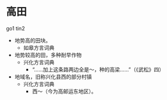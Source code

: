 



# 高田
go1 tin2
+ 地势高的田块。
  * 如皋方言词典
+ 地势较高的田，多种耐早作物
  * 兴化方言词典
    - “……加上这条路两边全是～，种的高梁……”（《武松》四）
+ 地域名，旧称兴化县西的部分村镇
  * 兴化方言词典
    - 西～（今为高邮运东地区）。
